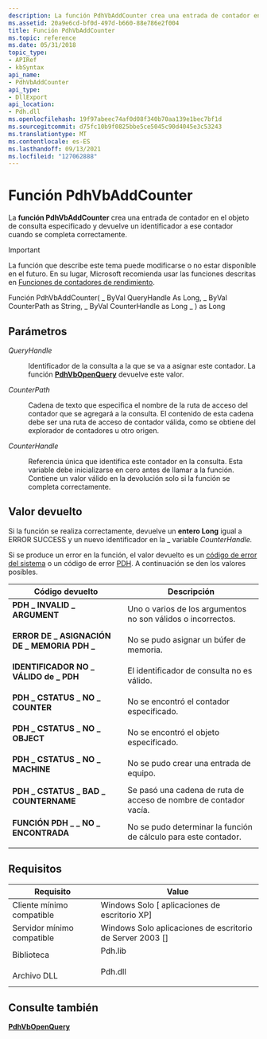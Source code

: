 ```yaml
---
description: La función PdhVbAddCounter crea una entrada de contador en el objeto de consulta especificado y devuelve un identificador a ese contador cuando se completa correctamente.
ms.assetid: 20a9e6cd-bf0d-497d-b660-88e786e2f004
title: Función PdhVbAddCounter
ms.topic: reference
ms.date: 05/31/2018
topic_type:
- APIRef
- kbSyntax
api_name:
- PdhVbAddCounter
api_type:
- DllExport
api_location:
- Pdh.dll
ms.openlocfilehash: 19f97abeec74af0d08f340b70aa139e1bec7bf1d
ms.sourcegitcommit: d75fc10b9f0825bbe5ce5045c90d4045e3c53243
ms.translationtype: MT
ms.contentlocale: es-ES
ms.lasthandoff: 09/13/2021
ms.locfileid: "127062888"
---
```

# <a name="pdhvbaddcounter-function"></a>Función PdhVbAddCounter

La **función PdhVbAddCounter** crea una entrada de contador en el objeto de consulta especificado y devuelve un identificador a ese contador cuando se completa correctamente.

> [!IMPORTANT]
> La función que describe este tema puede modificarse o no estar disponible en el futuro. En su lugar, Microsoft recomienda usar las funciones descritas en [Funciones de contadores de rendimiento](performance-counters-functions.md).

Función PdhVbAddCounter( \_ ByVal QueryHandle As Long, \_ ByVal CounterPath as String, \_ ByVal CounterHandle as Long \_ ) as Long

## <a name="parameters"></a>Parámetros

<dl> <dt>

*QueryHandle* 
</dt> <dd>

Identificador de la consulta a la que se va a asignar este contador. La función [**PdhVbOpenQuery**](pdhvbopenquery.md) devuelve este valor.

</dd> <dt>

*CounterPath* 
</dt> <dd>

Cadena de texto que especifica el nombre de la ruta de acceso del contador que se agregará a la consulta. El contenido de esta cadena debe ser una ruta de acceso de contador válida, como se obtiene del explorador de contadores u otro origen.

</dd> <dt>

*CounterHandle* 
</dt> <dd>

Referencia única que identifica este contador en la consulta. Esta variable debe inicializarse en cero antes de llamar a la función. Contiene un valor válido en la devolución solo si la función se completa correctamente.

</dd> </dl>

## <a name="return-value"></a>Valor devuelto

Si la función se realiza correctamente, devuelve un **entero Long** igual a ERROR SUCCESS y un nuevo identificador en la \_ variable *CounterHandle.*

Si se produce un error en la función, el valor devuelto es un [código de error del sistema](/windows/desktop/Debug/system-error-codes) o un código de error [PDH](pdh-error-codes.md). A continuación se den los valores posibles.



| Código devuelto                                                                                                     | Descripción                                                                   |
|-----------------------------------------------------------------------------------------------------------------|-------------------------------------------------------------------------------|
| <dl> <dt>**PDH \_ INVALID \_ ARGUMENT**</dt> </dl>           | Uno o varios de los argumentos no son válidos o incorrectos.<br/>              |
| <dl> <dt>**ERROR DE \_ ASIGNACIÓN DE \_ MEMORIA PDH \_**</dt> </dl> | No se pudo asignar un búfer de memoria.<br/>                            |
| <dl> <dt>**IDENTIFICADOR NO \_ VÁLIDO de \_ PDH**</dt> </dl>             | El identificador de consulta no es válido.<br/>                                     |
| <dl> <dt>**PDH \_ CSTATUS \_ NO \_ COUNTER**</dt> </dl>        | No se encontró el contador especificado.<br/>                               |
| <dl> <dt>**PDH \_ CSTATUS \_ NO \_ OBJECT**</dt> </dl>         | No se encontró el objeto especificado.<br/>                           |
| <dl> <dt>**PDH \_ CSTATUS \_ NO \_ MACHINE**</dt> </dl>        | No se pudo crear una entrada de equipo.<br/>                             |
| <dl> <dt>**PDH \_ CSTATUS \_ BAD \_ COUNTERNAME**</dt> </dl>   | Se pasó una cadena de ruta de acceso de nombre de contador vacía.<br/>                   |
| <dl> <dt>**FUNCIÓN PDH \_ \_ NO \_ ENCONTRADA**</dt> </dl>        | No se pudo determinar la función de cálculo para este contador.<br/> |



 

## <a name="requirements"></a>Requisitos



| Requisito | Value |
|-------------------------------------|------------------------------------------------------------------------------------|
| Cliente mínimo compatible<br/> | Windows Solo \[ aplicaciones de escritorio XP\]<br/>                                        |
| Servidor mínimo compatible<br/> | Windows Solo aplicaciones de escritorio de Server 2003 \[\]<br/>                               |
| Biblioteca<br/>                  | <dl> <dt>Pdh.lib</dt> </dl> |
| Archivo DLL<br/>                      | <dl> <dt>Pdh.dll</dt> </dl> |



## <a name="see-also"></a>Consulte también

<dl> <dt>

[**PdhVbOpenQuery**](pdhvbopenquery.md)
</dt> </dl>

 

